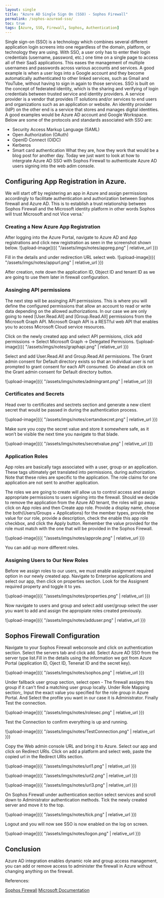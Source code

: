 ```yaml
---
layout: single
title: "Azure AD Single Sign On (SSO) - Sophos Firewall"
permalink: /sophos-azuread-sso/
toc: true
tags: [Azure, SSO, Firewall, Sophos, Authentication]
---
```


Single sign-on (SSO) is a technology which combines several different application login screens into one regardless of the domain, platform, or technology they are using. With SSO, a user only has to enter their login credentials (username, password, etc.) one time on a single page to access all of their SaaS applications. This eases the management of multiple usernames and passwords across various accounts and services.
A good example is when a user logs into a Google account and they become automatically authenticated to other linked services, such as Gmail and YouTube, without having to sign in again to those services. SSO is built on the concept of federated identity, which is the sharing and verifying of login credentials between trusted service and identity providers.
A service provider is a vendor that provides IT solutions and/or services to end users and organizations such as an application or website. An identity provider (IdP) on the other end is a service that stores and manages digital identities. A good examples would be Azure AD account and Google Workspace.
Below are some of the protocols and standards associated with SSO are:
- Security Access Markup Language (SAML)
- Open Authorization (OAuth)
- OpenID Connect (OIDC)
- Kerberos
- Smart card authentication
What they are, how they work that would be a blog post for another day. Today we just want to look at how to intergrate Azure AD SSO with Sophos Firewall to authenticate Azure AD users signing into the web adim console.

## Configuring App Registration in Azure.

We will start off by registering an app in Azure and assign permissions accordingly to facilitate authentication and authorization between Sophos firewall and Azure AD. This is to establish a trust relationship between Sophos Firewall and the Microsoft identity platform in other words Sophos will trust Microsoft and not Vice versa.'

### Creating a New Azure App Registration
After logging into the Azure Portal, navigate to Azure AD and App registrations and click new registration as seen in the screenshot shown below.
![upload-image]({{ "/assets/imgs/notes/appreg.png" | relative_url }})

Fill in the details and under redirection URL select web.
![upload-image]({{ "/assets/imgs/notes/appurl.png" | relative_url }})

After creation, note down the application ID, Object ID and tenant ID as we are going to use them later in firewall configuration.

### Assinging API permissions
The next step will be assinging API permissions. This is where you will define the configured permissions that allow an account to read or write data depending on the allowed authorizations. In our case we are only going to need [User.Read.All] and [Group.Read.All] permissions from the Microsoft Graph API.
Microsoft Graph API is a RESTful web API that enables you to access Microsoft Cloud service resources.

Click on the newly created app and select API permisions, click add permissions → Select Microsoft Graph → Delegated Permisions.
![upload-image]({{ "/assets/imgs/notes/graphapi.png" | relative_url }})

Select and add User.Read.All  and Group.Read.All permissions.
The Grant admin consent for Default directory exists so that an individual user is not prompted to grant consent for each API consumed. Go ahead an click on the Grant admin consent for Default directory button.

![upload-image]({{ "/assets/imgs/notes/admingrant.png" | relative_url }})

### Certificates and Secrets
Head over to  certificates and sectrets section and generate a new client secret that would be passed in during the authentication process. 

![upload-image]({{ "/assets/imgs/notes/certandsecret.png" | relative_url }})

Make sure you copy the secret value and store it somewhere safe, as it won’t be visible the next time you navigate to that blade.

![upload-image]({{ "/assets/imgs/notes/secretvalue.png" | relative_url }})

### Application Roles

App roles are basically tags associated with a user, group or an application. These tags ultimately get translated into permissions, during authorization. Note that these roles are specific to the application. The role claims for one application are not sent to another application.

The roles we are going to create will allow us to control access and assign appropriate permissions to users signing into the firewall. Should we decide to remove the application from the Azure AD tenant, the roles will go away.
click on App roles and then Create app role. Provide a display name, choose the both(Users/Groups + Applications) for the member types, provide the value for our role, provide a description, check the enable this app role checkbox, and click the Apply button.
Remember the value provided for the role must match with the one that will be provided in the Sophos Firewall.

![upload-image]({{ "/assets/imgs/notes/approle.png" | relative_url }})

You can add up more different roles.

### Assigning Users to Our New Roles
Before we assign roles to our users, we must enable assignment required option in our newly created app.
Navigate to Enterprise applications and select our app, then click on properties section. Look for the Assignent required property and toggle it to yes.

![upload-image]({{ "/assets/imgs/notes/properties.png" | relative_url }})

Now navigate to users and group and select add user/group select the user you want to add and assign the appropiate roles created previously.

![upload-image]({{ "/assets/imgs/notes/adduser.png" | relative_url }})

## Sophos Firewall Configuration

Navigate to your Sophos Firewall webconsole and click on authentication section. Select the servers tab and click add. Select Azure AD SSO from the server type list.Fill in the details using the information we got from Azure Portal (application ID, Oject ID, Tenenat ID and the secret key).

![upload-image]({{ "/assets/imgs/notes/sophos.png" | relative_url }})

Under fallback user group section, select open - The firewall assigns this group if it can't find a matching user group locally.
Under Role Mapping section;, Input the exact value you specified for the role group in Azure Portal. 
And Select the profile you want in our case it is Administrator. Finally Test the connection.

![upload-image]({{ "/assets/imgs/notes/rolesec.png" | relative_url }})

Test the Connection to confirm everything is up and running.

![upload-image]({{ "/assets/imgs/notes/TestConnection.png" | relative_url }})

Copy the Web admin console URL and bring it to Azure. Select our app and click on Redirect URls.
Click on add a platform and select web, paste the copied url in the Redirect URls section.

![upload-image]({{ "/assets/imgs/notes/url1.png" | relative_url }})


![upload-image]({{ "/assets/imgs/notes/url2.png" | relative_url }})

![upload-image]({{ "/assets/imgs/notes/url3.png" | relative_url }})

On Sophos Firewall under authentication section select services and scroll down to Administrator authentication methods. Tick the newly created server and move it to the top.

![upload-image]({{ "/assets/imgs/notes/tick.png" | relative_url }})

Logout and you will now see SSO is now enabled on the log on screen.

![upload-image]({{ "/assets/imgs/notes/logon.png" | relative_url }})

## Conclusion
Azure AD integration enables dynamic role and group access management, you can add or remove access to administer the firewall in Azure without changing anything on the firewall.

References:

[Sophos Firewall](https://docs.sophos.com/nsg/sophos-firewall/19.0/Help/en-us/webhelp/onlinehelp/index.html/)
[Microsoft Documentation](https://learn.microsoft.com/en-us/power-apps/developer/data-platform/walkthrough-register-app-azure-active-directory)
